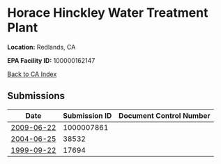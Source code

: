 # Horace Hinckley Water Treatment Plant

**Location:** Redlands, CA

**EPA Facility ID:** 100000162147

[Back to CA Index](../../index.md)

## Submissions

| Date | Submission ID | Document Control Number |
|------|--------------|-------------------------|
| [2009-06-22](submissions/1000007861.md) | 1000007861 |  |
| [2004-06-25](submissions/38532.md) | 38532 |  |
| [1999-09-22](submissions/17694.md) | 17694 |  |
